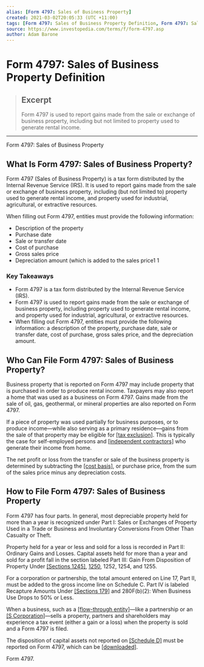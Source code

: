 ```yaml
---
alias: [Form 4797: Sales of Business Property]
created: 2021-03-02T20:05:33 (UTC +11:00)
tags: [Form 4797: Sales of Business Property Definition, Form 4797: Sales of Business Property]
source: https://www.investopedia.com/terms/f/form-4797.asp
author: Adam Barone
---
```


# Form 4797: Sales of Business Property Definition

> ## Excerpt
> Form 4797 is used to report gains made from the sale or exchange of business property, including but not limited to property used to generate rental income.

---

Form 4797: Sales of Business Property
## What Is Form 4797: Sales of Business Property?

Form 4797 (Sales of Business Property) is a tax form distributed by the Internal Revenue Service (IRS). It is used to report gains made from the sale or exchange of business property, including (but not limited to) property used to generate rental income, and property used for industrial, agricultural, or extractive resources.

When filling out Form 4797, entities must provide the following information:

-   Description of the property
-   Purchase date
-   Sale or transfer date
-   Cost of purchase
-   Gross sales price
-   Depreciation amount (which is added to the sales price1 1

### Key Takeaways

-   Form 4797 is a tax form distributed by the Internal Revenue Service (IRS).
-   Form 4797 is used to report gains made from the sale or exchange of business property, including property used to generate rental income, and property used for industrial, agricultural, or extractive resources.
-   When filling out Form 4797, entities must provide the following information: a description of the property, purchase date, sale or transfer date, cost of purchase, gross sales price, and the depreciation amount.

## Who Can File Form 4797: Sales of Business Property?

Business property that is reported on Form 4797 may include property that is purchased in order to produce rental income. Taxpayers may also report a home that was used as a business on Form 4797. Gains made from the sale of oil, gas, geothermal, or mineral properties are also reported on Form 4797.

If a piece of property was used partially for business purposes, or to produce income—while also serving as a primary residence—gains from the sale of that property may be eligible for [[tax exclusion]](https://www.investopedia.com/terms/t/tax_exempt.asp). This is typically the case for self-employed persons and [[independent contractors]](https://www.investopedia.com/terms/i/independent-contractor.asp) who generate their income from home.

The net profit or loss from the transfer or sale of the business property is determined by subtracting the [[cost basis]](https://www.investopedia.com/terms/c/costbasis.asp), or purchase price, from the sum of the sales price minus any depreciation costs.

## How to File Form 4797: Sales of Business Property

Form 4797 has four parts. In general, most depreciable property held for more than a year is recognized under Part I: Sales or Exchanges of Property Used in a Trade or Business and Involuntary Conversions From Other Than Casualty or Theft.

Property held for a year or less and sold for a loss is recorded in Part II: Ordinary Gains and Losses. Capital assets held for more than a year and sold for a profit fall in the section labeled Part III: Gain From Disposition of Property Under [[Sections 1245]](https://www.investopedia.com/terms/s/section1245.asp), [1250](https://www.investopedia.com/terms/s/section1250.asp), 1252, 1254, and 1255.

For a corporation or partnership, the total amount entered on Line 17, Part II, must be added to the gross income line on Schedule C. Part IV is labeled Recapture Amounts Under [[Sections 179]](https://www.investopedia.com/terms/s/section-179.asp) and 280F(b)(2): When Business Use Drops to 50% or Less.

When a business, such as a [[flow-through entity]](https://www.investopedia.com/terms/f/flow-through.asp)—like a partnership or an [[S Corporation]](https://www.investopedia.com/terms/s/subchapters.asp)—sells a property, partners and shareholders may experience a tax event (either a gain or a loss) when the property is sold and a Form 4797 is filed.

The disposition of capital assets not reported on [[Schedule D]](https://www.investopedia.com/terms/s/scheduled.asp) must be reported on Form 4797, which can be [[downloaded]](https://www.irs.gov/pub/irs-pdf/f4797.pdf).

Form 4797.
